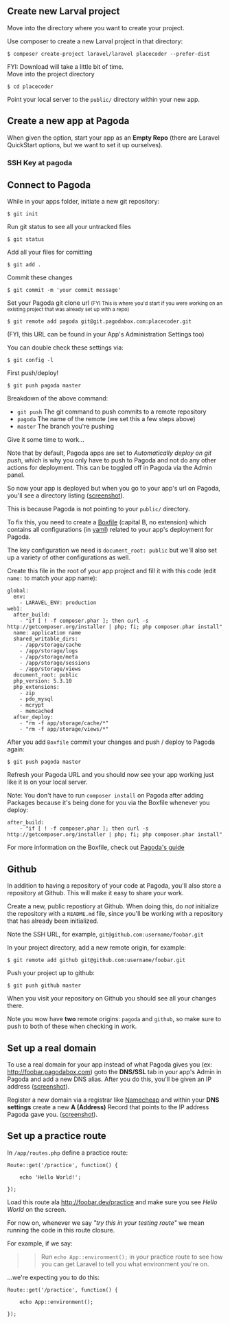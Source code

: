 ## Create new Larval project

Move into the directory where you want to create your project.

Use composer to create a new Larval project in that directory:

	$ composer create-project laravel/laravel placecoder --prefer-dist
	
FYI: Download will take a little bit of time.	
Move into the project directory

	$ cd placecoder
	
Point your local server to the `public/` directory within your new app.


## Create a new app at Pagoda 

When given the option, start your app as an **Empty Repo** (there are Laravel QuickStart options, but we want to set it up ourselves).

### SSH Key at pagoda


## Connect to Pagoda

While in your apps folder, initiate a new git repository:

	$ git init
	
Run git status to see all your untracked files

	$ git status
	
Add all your files for comitting

	$ git add .
	
Commit these changes

	$ git commit -m 'your commit message'
	
Set your Pagoda git clone url 
<small>(FYI This is where you'd start if you were working on an existing project that was already set up with a repo)</small>

	$ git remote add pagoda git@git.pagodabox.com:placecoder.git
	
(FYI, this URL can be found in your App's Administration Settings too)

You can double check these settings via:

	$ git config -l
	
First push/deploy!

	$ git push pagoda master
	
Breakdown of the above command:
 
* `git push` The git command to push commits to a remote repository
* `pagoda` The name of the remote (we set this a few steps above)
* `master` The branch you're pushing
	
Give it some time to work...

Note that by default, Pagoda apps are set to *Automatically deploy on git push*, which is why you only have to push to Pagoda and not do any other actions for deployment. This can be toggled off in Pagoda via the Admin panel.

So now your app is deployed but when you go to your app's url on Pagoda, you'll see a directory listing ([screenshot](http://making-the-internet.s3.amazonaws.com/laravel-home-directory-not-set-on-pagoda.png)).

This is because Pagoda is not pointing to your `public/` directory.

To fix this, you need to create a [Boxfile](http://help.pagodabox.com/customer/portal/articles/175475) (capital B, no extension) which contains all configurations (in [yaml](http://en.wikipedia.org/wiki/YAML)) related to your app's deployment for Pagoda. 

The key configuration we need is `document_root: public` but we'll also set up a variety of other configurations as well.

Create this file in the root of your app project and fill it with this code (edit `name:` to match your app name):
	
	global:
	  env:
	    - LARAVEL_ENV: production
	web1:
	  after_build:
	    - "if [ ! -f composer.phar ]; then curl -s http://getcomposer.org/installer | php; fi; php composer.phar install"
	  name: application name
	  shared_writable_dirs:
	    - /app/storage/cache
	    - /app/storage/logs
	    - /app/storage/meta
	    - /app/storage/sessions
	    - /app/storage/views
	  document_root: public
	  php_version: 5.3.10
	  php_extensions:
	    - zip
	    - pdo_mysql
	    - mcrypt
	    - memcached
	  after_deploy:
	    - "rm -f app/storage/cache/*"
	    - "rm -f app/storage/views/*"


After you add `Boxfile` commit your changes and push / deploy to Pagoda again:

	$ git push pagoda master
	
Refresh your Pagoda URL and you should now see your app working just like it is on your local server.
	
Note: You don't have to run `composer install` on Pagoda after adding Packages because it's being done for you via the Boxfile whenever you deploy:

	after_build:
		- "if [ ! -f composer.phar ]; then curl -s http://getcomposer.org/installer | php; fi; php composer.phar install"

For more information on the Boxfile, check out [Pagoda's guide](http://help.pagodabox.com/customer/portal/articles/1142671)


## Github

In addition to having a repository of your code at Pagoda, you'll also store a repository at Github. This will make it easy to share your work.

Create a new, public repostiory at Github. When doing this, do *not* initialize the repository with a `README.md` file, since you'll be working with a repository that has already been initialized.

Note the SSH URL, for example, `git@github.com:username/foobar.git`

In your project directory, add a new remote origin, for example:

	$ git remote add github git@github.com:username/foobar.git
	
Push your project up to github:

	$ git push github master

When you visit your repository on Github you should see all your changes there. 

Note you wow have **two** remote origins: `pagoda` and `github`, so make sure to push to both of these when checking in work.


## Set up a real domain

To use a real domain for your app instead of what Pagoda gives you (ex: http://foobar.pagodabox.com) goto the **DNS/SSL** tab in your app's Admin in Pagoda and add a new DNS alias. After you do this, you'll be given an IP address ([screenshot](http://making-the-internet.s3.amazonaws.com/laravel-pagoda-dns.png)).

Register a new domain via a registrar like [Namecheap](http://namecheap.com) and within your **DNS settings** create a new **A (Address)** Record that points to the IP address Pagoda gave you. ([screenshot](http://making-the-internet.s3.amazonaws.com/laravel-dns-settings-namecheap.png)).






## Set up a practice route

In `/app/routes.php` define a practice route:

```
Route::get('/practice', function() {
	
	echo 'Hello World!';
			
});

```

Load this route ala http://foobar.dev/practice and make sure you see *Hello World* on the screen.

For now on, whenever we say *"try this in your testing route"* we mean running the code in this route closure.

For example, if we say:

>> Run `echo App::environment();` in your practice route to see how you can get Laravel to tell you what environment you're on.

...we're expecting you to do this:

```
Route::get('/practice', function() {
		
	echo App::environment();
				
});
```
